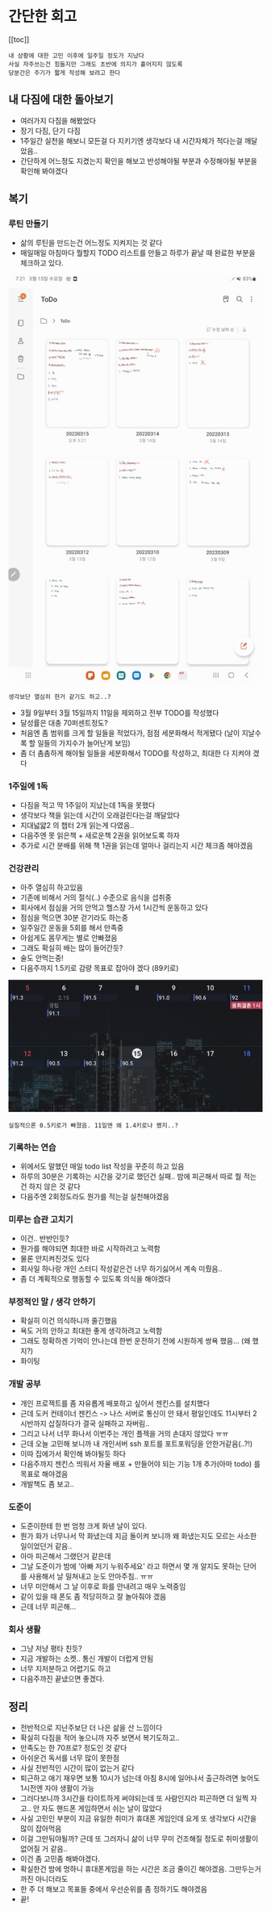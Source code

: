 # 간단한 회고

[[toc]]

```
내 상황에 대한 고민 이후에 일주일 정도가 지났다
사실 자주쓰는건 힘들지만 그래도 초반에 의지가 흩어지지 않도록 
당분간은 주기가 짧게 작성해 보려고 한다
```

## 내 다짐에 대한 돌아보기
- 여러가지 다짐을 해봤었다
- 장기 다짐, 단기 다짐
- 1주일간 실천을 해보니 모든걸 다 지키기엔 생각보다 내 시간자체가 적다는걸 깨달았음..
- 간단하게 어느정도 지켰는지 확인을 해보고 반성해야될 부분과 수정해야될 부분을 확인해 봐야겠다

## 복기
### 루틴 만들기
- 삶의 루틴을 만드는건 어느정도 지켜지는 것 같다
- 매일매일 아침마다 뭘할지 TODO 리스트를 만들고 하루가 끝날 때 완료한 부분을 체크하고 있다.

![todo](../images/nbrain/TODO.jpg)

`생각보단 열심히 한거 같기도 하고..?`

- 3월 9일부터 3월 15일까지 11일을 제외하고 전부 TODO를 작성했다
- 달성률은 대충 70퍼센트정도?
- 처음엔 좀 범위를 크게 할 일들을 적었다가, 점점 세분화해서 적게됐다 (날이 지날수록 할 일들의 가지수가 늘어난게 보임)
- 좀 더 촘촘하게 해야될 일들을 세분화해서 TODO를 작성하고, 최대한 다 지켜야 겠다

### 1주일에 1독
- 다짐을 적고 딱 1주일이 지났는데 1독을 못했다
- 생각보다 책을 읽는데 시간이 오래걸린다는걸 깨달았다
- 지대넓얇2 의 챕터 2개 읽는게 다였음..
- 다음주엔 못 읽은책 + 새로운책 2권을 읽어보도록 하자
- 추가로 시간 분배를 위해 책 1권을 읽는데 얼마나 걸리는지 시간 체크좀 해야겠음

### 건강관리
- 아주 열심히 하고있음
- 기존에 비해서 거의 절식(..) 수준으로 음식을 섭취중
- 회사에서 점심을 거의 안먹고 헬스장 가서 1시간씩 운동하고 있다
- 점심을 먹으면 30분 걷기라도 하는중
- 일주일간 운동을 5회를 해서 만족중
- 아쉽게도 몸무게는 별로 안빠졌음
- 그래도 확실히 배는 많이 들어간듯?
- 술도 안먹는중!
- 다음주까지 1.5키로 감량 목표로 잡아야 겠다 (89키로)

![weight](../images/nbrain/weight.png)

`실질적으론 0.5키로가 빠졌음. 11일엔 왜 1.4키로나 쪘지..?`

### 기록하는 연습
- 위에서도 말했던 매일 todo list 작성을 꾸준히 하고 있음
- 하루의 30분은 기록하는 시간을 갖기로 했던건 실패.. 밤에 피곤해서 따로 뭘 적는 건 하지 않은 것 같다
- 다음주엔 2회정도라도 뭔가를 적는걸 실천해야겠음

### 미루는 습관 고치기
- 이건.. 반반인듯?
- 뭔가를 해야되면 최대한 바로 시작하려고 노력함
- 물론 안지켜진것도 있다
- 회사일 하나랑 개인 스터디 작성같은건 너무 하기싫어서 계속 미뤘음..
- 좀 더 계획적으로 행동할 수 있도록 의식을 해야겠다

### 부정적인 말 / 생각 안하기
- 확실히 이건 의식하니까 줄긴했음
- 욕도 거의 안하고 최대한 좋게 생각하려고 노력함
- 그래도 정확하겐 기억이 안나는데 한번 운전하기 전에 시원하게 쌍욕 했음... (왜 했지?)
- 화이팅

### 개발 공부
- 개인 프로젝트를 좀 자유롭게 배포하고 싶어서 젠킨스를 설치했다
- 근데 도커 컨테이너 젠킨스 -> 나스 서버로 통신이 안 돼서 평일인데도 11시부터 2시반까지 삽질하다가 결국 실패하고 자버림..
- 그리고 나서 너무 화나서 이번주는 개인 플젝을 거의 손대지 않았다 ㅠㅠ
- 근데 오늘 고민해 보니까 내 개인서버 ssh 포트를 포트포워딩을 안한거같음(..?!)
- 이따 집에가서 확인해 봐야될듯 하다
- 다음주까지 젠킨스 띄워서 자율 배포 + 만들어야 되는 기능 1개 추가(아마 todo) 를 목표로 해야겠음
- 개발책도 좀 보고..

### 도준이
- 도준이한테 한 번 엄청 크게 화낸 날이 있다.
- 뭔가 화가 너무나서 막 화냈는데 지금 돌이켜 보니까 왜 화냈는지도 모르는 사소한 일이었던거 같음..
- 아마 피곤해서 그랬던거 같은데
- 그날 도준이가 밤에 '아빠 저기 누워주세요' 라고 하면서 몇 개 알지도 못하는 단어를 사용해서 날 밀쳐내고 눈도 안마주침.. ㅠㅠ
- 너무 미안해서 그 날 이후로 화를 안내려고 매우 노력중임
- 같이 있을 때 폰도 좀 적당히하고 잘 놀아줘야 겠음
- 근데 너무 피곤해...

### 회사 생활
- 그냥 저냥 평타 친듯?
- 지금 개발하는 소켓.. 통신 개발이 더럽게 안됨
- 너무 지저분하고 어렵기도 하고
- 다음주까진 끝냈으면 좋겠다.

## 정리
- 전반적으로 지난주보단 더 나은 삶을 산 느낌이다
- 확실히 다짐을 적어 놓으니까 자주 보면서 복기도하고..
- 만족도는 한 70프로? 정도인 것 같다
- 아쉬운건 독서를 너무 많이 못한점
- 사실 전반적인 시간이 많이 없는거 같다
- 퇴근하고 애기 재우면 보통 10시가 넘는데 아침 8시에 일어나서 출근하려면 늦어도 1시전엔 자야 생활이 가능
- 그러다보니까 3시간을 타이트하게 써야되는데 또 사람인지라 피곤하면 더 일찍 자고.. 안 자도 핸드폰 게임하면서 쉬는 날이 많았다
- 사실 고민인 부분이 지금 유일한 취미가 휴대폰 게임인데 요게 또 생각보다 시간을 많이 잡아먹음
- 이걸 그만둬야될까? 근데 또 그러자니 삶이 너무 무미 건조해질 정도로 취미생활이 없어질 거 같음..
- 이건 좀 고민좀 해봐야겠다.
- 확실한건 밤에 멍하니 휴대폰게임을 하는 시간은 조금 줄이긴 해야겠음. 그만두는거 까진 아니더라도
- 한 주 더 해보고 목표들 중에서 우선순위를 좀 정하기도 해야겠음
- 끝!